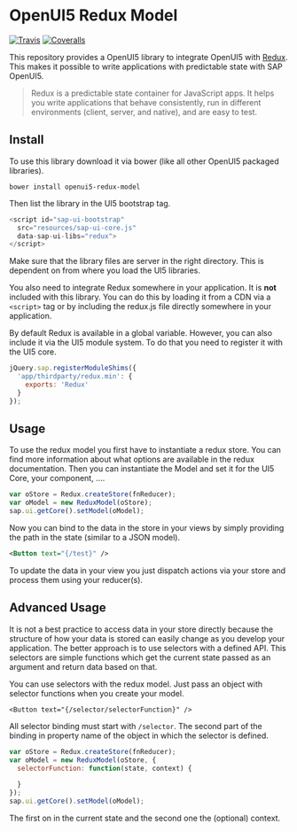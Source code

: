 # OpenUI5 Redux Model

[![Travis](https://img.shields.io/travis/cevou/openui5-redux-model.svg?maxAge=2592000?style=flat-square)](https://travis-ci.org/cevou/openui5-redux-model)
[![Coveralls](https://img.shields.io/coveralls/cevou/openui5-redux-model.svg?maxAge=2592000?style=flat-square)](https://coveralls.io/github/cevou/openui5-redux-model)

This repository provides a OpenUI5 library to integrate OpenUI5 with [Redux](http://redux.js.org/). This makes it
possible to write applications with predictable state with SAP OpenUI5.
 
 > Redux is a predictable state container for JavaScript apps.
 > It helps you write applications that behave consistently, run in different
 > environments (client, server, and native), and are easy to test.

## Install

To use this library download it via bower (like all other OpenUI5 packaged libraries).

```
bower install openui5-redux-model
```

Then list the library in the UI5 bootstrap tag.

```javascript
<script id="sap-ui-bootstrap"
  src="resources/sap-ui-core.js"
  data-sap-ui-libs="redux">
</script>
```

Make sure that the library files are server in the right directory. This is dependent on from where you load the
UI5 libraries.

You also need to integrate Redux somewhere in your application. It is **not** included with this library.
You can do this by loading it from a CDN via a `<script>` tag or by including the redux.js file directly somewhere
in your application.

By default Redux is available in a global variable. However, you can also include it via the UI5 module system.
To do that you need to register it with the UI5 core.

```javascript
jQuery.sap.registerModuleShims({
  'app/thirdparty/redux.min': {
    exports: 'Redux'
  }
});
```

## Usage

To use the redux model you first have to instantiate a redux store. You can find more information about what options
are available in the redux documentation. Then you can instantiate the Model and set it for the UI5 Core, your
component, ....

```javascript
var oStore = Redux.createStore(fnReducer);
var oModel = new ReduxModel(oStore);
sap.ui.getCore().setModel(oModel);
```

Now you can bind to the data in the store in your views by simply providing the path in the state (similar to a JSON
model).

```xml
<Button text="{/test}" />
```

To update the data in your view you just dispatch actions via your store and process them using your reducer(s).

## Advanced Usage

It is not a best practice to access data in your store directly because the structure of how your data is stored can
easily change as you develop your application. The better approach is to use selectors with a defined API. This
selectors are simple functions which get the current state passed as an argument and return data based on that.

You can use selectors with the redux model. Just pass an object with selector functions when you create your model.

```$xslt
<Button text="{/selector/selectorFunction}" />
```

All selector binding must start with `/selector`. The second part of the binding in property name of the object in which the
selector is defined.

```javascript
var oStore = Redux.createStore(fnReducer);
var oModel = new ReduxModel(oStore, {
  selectorFunction: function(state, context) {
    
  }
});
sap.ui.getCore().setModel(oModel);
```

The first on in the current state and the second one the (optional) context.
